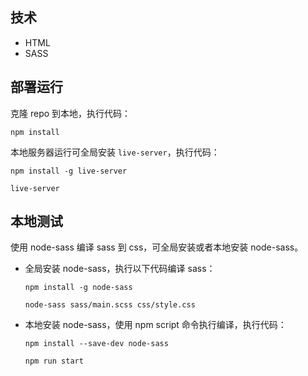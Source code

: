 ## 技术

- HTML
- SASS


## 部署运行

克隆 repo 到本地，执行代码：

```
npm install
```

本地服务器运行可全局安装 `live-server`，执行代码：

```
npm install -g live-server  
```

```
live-server
```

## 本地测试

使用 node-sass 编译 sass 到 css，可全局安装或者本地安装 node-sass。

- 全局安装 node-sass，执行以下代码编译 sass： 

  ```
  npm install -g node-sass
  ```

  ```
  node-sass sass/main.scss css/style.css 
  ```

- 本地安装 node-sass，使用 npm script 命令执行编译，执行代码：

  ```
  npm install --save-dev node-sass
  ```

  ```
  npm run start
  ```

